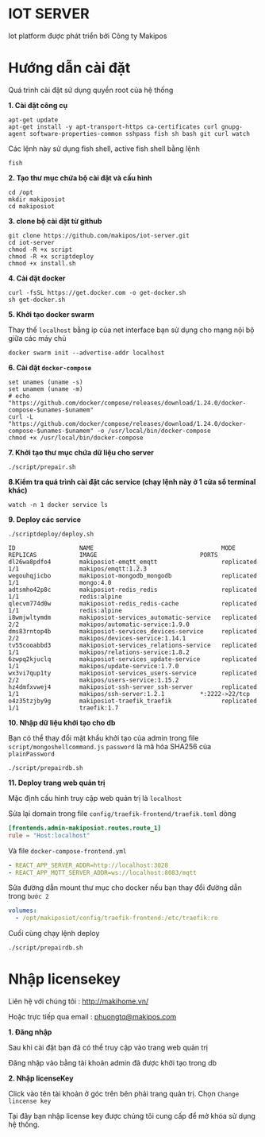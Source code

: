 # IOT SERVER

Iot platform được phát triển bởi Công ty Makipos

# Hướng dẫn cài đặt

Quá trình cài đặt sử dụng quyền root của hệ thống

**1. Cài đặt công cụ**

```shell
apt-get update
apt-get install -y apt-transport-https ca-certificates curl gnupg-agent software-properties-common sshpass fish sh bash git curl watch
```

Các lệnh này sử dụng fish shell, active fish shell bằng lệnh
```shell
fish
```

**2. Tạo thư mục chứa bộ cài đặt và cấu hình**

```shell
cd /opt
mkdir makiposiot
cd makiposiot
```

**3. clone bộ cài đặt từ github**
```shell
git clone https://github.com/makipos/iot-server.git
cd iot-server
chmod -R +x script
chmod -R +x scriptdeploy
chmod +x install.sh
```

**4. Cài đặt docker**
```shell
curl -fsSL https://get.docker.com -o get-docker.sh
sh get-docker.sh
```

**5. Khởi tạo docker swarm**

Thay thế `localhost` bằng ip của net interface bạn sử dụng cho mạng nội bộ giữa các máy chủ
```shell
docker swarm init --advertise-addr localhost
```

**6. Cài đặt `docker-compose`**

```shell
set unames (uname -s)
set unamem (uname -m)
# echo "https://github.com/docker/compose/releases/download/1.24.0/docker-compose-$unames-$unamem"
curl -L "https://github.com/docker/compose/releases/download/1.24.0/docker-compose-$unames-$unamem" -o /usr/local/bin/docker-compose
chmod +x /usr/local/bin/docker-compose
```

**7. Khởi tạo thư mục chứa dữ liệu cho server**
```shell
./script/prepair.sh
```

**8.Kiểm tra quá trình cài đặt các service (chạy lệnh này ở 1 cửa sổ terminal khác)**
```shell
watch -n 1 docker service ls
```

**9. Deploy các service**
```shell
./scriptdeploy/deploy.sh
```

```shell
ID                  NAME                                    MODE                REPLICAS            IMAGE                             PORTS
dl26wa8pdfo4        makiposiot-emqtt_emqtt                  replicated          1/1                 makipos/emqtt:1.2.3
wegouhqjicbo        makiposiot-mongodb_mongodb              replicated          1/1                 mongo:4.0
adtsmho42p8c        makiposiot-redis_redis                  replicated          1/1                 redis:alpine
qlecvm774d0w        makiposiot-redis_redis-cache            replicated          1/1                 redis:alpine
i8wmjwltymdm        makiposiot-services_automatic-service   replicated          2/2                 makipos/automatic-service:1.9.0
dms83rntop4b        makiposiot-services_devices-service     replicated          2/2                 makipos/devices-service:1.14.1
tv55cooabbd3        makiposiot-services_relations-service   replicated          1/1                 makipos/relations-service:1.8.2
6zwpq2kjuclq        makiposiot-services_update-service      replicated          1/1                 makipos/update-service:1.7.0
wx3vi7qup1ty        makiposiot-services_users-service       replicated          2/2                 makipos/users-service:1.15.2
hz4dmfxvwej4        makiposiot-ssh-server_ssh-server        replicated          1/1                 makipos/ssh-server:1.2.1          *:2222->22/tcp
o4z35tzjby9g        makiposiot-traefik_traefik              replicated          1/1                 traefik:1.7

```

**10. Nhập dữ liệu khởi tạo cho db**

Bạn có thể thay đổi mật khẩu khởi tạo của admin trong file `script/mongoshellcommand.js`
`password` là mã hóa SHA256 của `plainPassword`

```shell
./script/prepairdb.sh
```

**11. Deploy trang web quản trị**

Mặc định cấu hình truy cập web quản trị là `localhost`

Sửa lại domain trong file `config/traefik-frontend/traefik.toml` dòng
```toml
[frontends.admin-makiposiot.routes.route_1]
rule = "Host:localhost"
```
Và file `docker-compose-frontend.yml`
```yml
- REACT_APP_SERVER_ADDR=http://localhost:3028
- REACT_APP_MQTT_SERVER_ADDR=ws://localhost:8083/mqtt
```

Sửa đường dẫn mount thư mục cho docker nếu bạn thay đổi đường dẫn trong `bước 2`
```yml
volumes:
  - /opt/makiposiot/config/traefik-frontend:/etc/traefik:ro
```
Cuối cùng chạy lệnh deploy
```shell
./script/prepairdb.sh
```

# Nhập licensekey

Liên hệ với chúng tôi : http://makihome.vn/

Hoặc trực tiếp qua email : phuongtq@makipos.com

**1. Đăng nhập**

Sau khi cài đặt bạn đã có thể truy cập vào trang web quản trị

Đăng nhập vào bằng tài khoản admin đã được khởi tạo trong db

**2. Nhập licenseKey**

Click vào tên tài khoản ở góc trên bên phải trang quản trị. Chọn `Change lincense key`

Tại đây bạn nhập license key được chúng tôi cung cấp để mở khóa sử dụng hệ thống.
